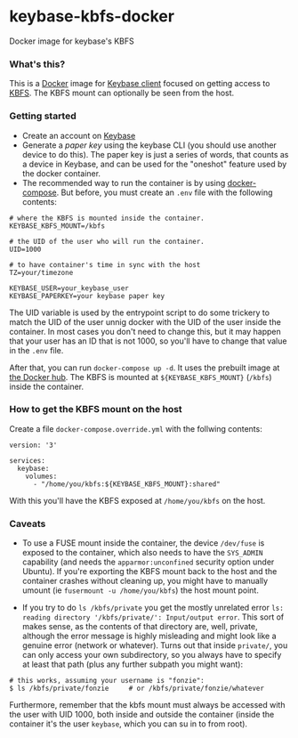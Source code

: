 # keybase-kbfs-docker
Docker image for keybase's KBFS

### What's this?

This is a [Docker](https://www.docker.com/) image for [Keybase client](https://keybase.io) focused on getting access to [KBFS](https://keybase.io/docs/kbfs). The KBFS mount can optionally be seen from the host.

### Getting started

- Create an account on [Keybase](https://keybase.io)
- Generate a _paper key_ using the keybase CLI (you should use another device to do this). The paper key is just a series of words, that counts as a device in Keybase, and can be used for the "oneshot" feature used by the docker container.
- The recommended way to run the container is by using [docker-compose](https://docs.docker.com/compose/). But before, you must create an `.env` file with the following contents:


```
# where the KBFS is mounted inside the container.
KEYBASE_KBFS_MOUNT=/kbfs

# the UID of the user who will run the container.
UID=1000

# to have container's time in sync with the host
TZ=your/timezone

KEYBASE_USER=your_keybase_user
KEYBASE_PAPERKEY=your keybase paper key
```

The UID variable is used by the entrypoint script to do some trickery to match the UID of the user unnig docker with the UID of the user inside the container. In most cases you don't need to change this, but it may happen that your user has an ID that is not 1000, so you'll have to change that value in the `.env` file.

After that, you can run `docker-compose up -d`. It uses the prebuilt image at [the Docker hub](https://hub.docker.com/r/waldner/keybase/). The KBFS is mounted at `${KEYBASE_KBFS_MOUNT}` (`/kbfs`) inside the container.


### How to get the KBFS mount on the host

Create a file `docker-compose.override.yml` with the follwing contents:

```
version: '3'

services:
  keybase:
    volumes:
      - "/home/you/kbfs:${KEYBASE_KBFS_MOUNT}:shared"
```

With this you'll have the KBFS exposed at `/home/you/kbfs` on the host.

### Caveats

- To use a FUSE mount inside the container, the device `/dev/fuse` is exposed to the container, which also needs to have the `SYS_ADMIN` capability (and needs the `apparmor:unconfined` security option under Ubuntu). If you're exporting the KBFS mount back to the host and the container crashes without cleaning up, you might have to manually umount (ie `fusermount -u /home/you/kbfs`) the host mount point.

- If you try to do `ls /kbfs/private` you get the mostly unrelated error `ls: reading directory '/kbfs/private/': Input/output error`. This sort of makes sense, as the contents of that directory are, well, private, although the error message is highly misleading and might look like a genuine error (network or whatever). Turns out that inside `private/`, you can only access your own subdirectory, so you always have to specify at least that path (plus any further subpath you might want):

```
# this works, assuming your username is "fonzie":
$ ls /kbfs/private/fonzie     # or /kbfs/private/fonzie/whatever
```

Furthermore, remember that the kbfs mount must always be accessed with the user with UID 1000, both inside and outside the container (inside the container it's the user `keybase`, which you can su in to from root).
